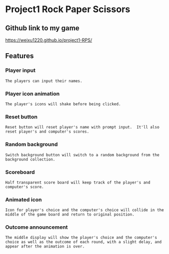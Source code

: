 # Project1 Rock Paper Scissors
## Github link to my game
https://weixu1220.github.io/project1-RPS/
## Features
### Player input
    The players can input their names.
### Player icon animation
    The player's icons will shake before being clicked.
### Reset button
    Reset button will reset player's name with prompt input.  It'll also reset player's and computer's scores. 
### Random background
    Switch background button will switch to a random background from the background collection.
### Scoreboard
    Half transparent score board will keep track of the player's and computer's score. 
### Animated icon
    Icon for player's choice and the computer's choice will collide in the middle of the game board and return to original position.
### Outcome announcement
    The middle display will show the player's choice and the computer's choice as well as the outcome of each round, with a slight delay, and appear after the animation is over.